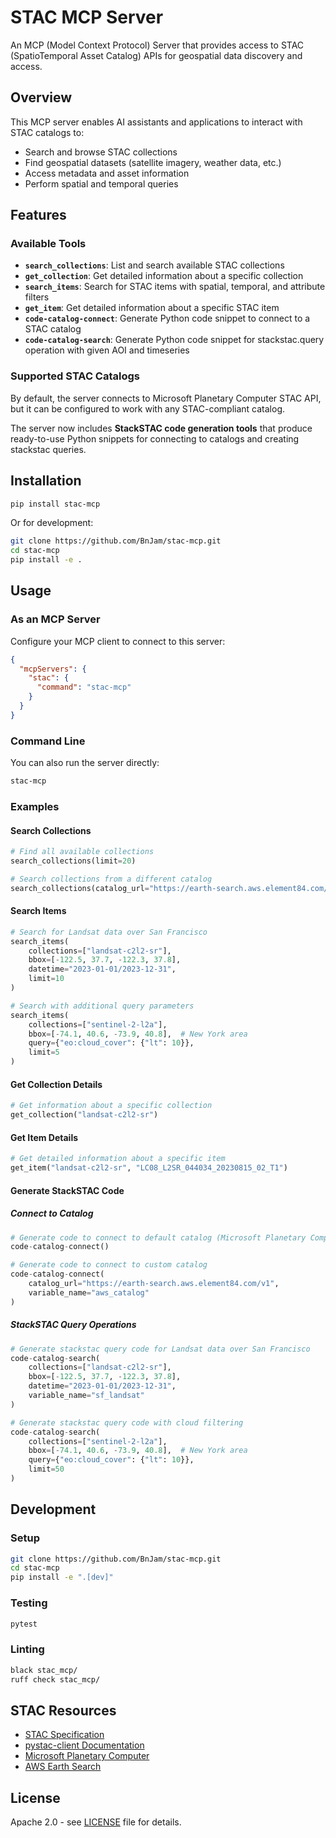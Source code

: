 # STAC MCP Server

An MCP (Model Context Protocol) Server that provides access to STAC (SpatioTemporal Asset Catalog) APIs for geospatial data discovery and access.

## Overview

This MCP server enables AI assistants and applications to interact with STAC catalogs to:
- Search and browse STAC collections
- Find geospatial datasets (satellite imagery, weather data, etc.)
- Access metadata and asset information
- Perform spatial and temporal queries

## Features

### Available Tools

- **`search_collections`**: List and search available STAC collections
- **`get_collection`**: Get detailed information about a specific collection
- **`search_items`**: Search for STAC items with spatial, temporal, and attribute filters
- **`get_item`**: Get detailed information about a specific STAC item
- **`code-catalog-connect`**: Generate Python code snippet to connect to a STAC catalog
- **`code-catalog-search`**: Generate Python code snippet for stackstac.query operation with given AOI and timeseries

### Supported STAC Catalogs

By default, the server connects to Microsoft Planetary Computer STAC API, but it can be configured to work with any STAC-compliant catalog.

The server now includes **StackSTAC code generation tools** that produce ready-to-use Python snippets for connecting to catalogs and creating stackstac queries.

## Installation

```bash
pip install stac-mcp
```

Or for development:

```bash
git clone https://github.com/BnJam/stac-mcp.git
cd stac-mcp
pip install -e .
```

## Usage

### As an MCP Server

Configure your MCP client to connect to this server:

```json
{
  "mcpServers": {
    "stac": {
      "command": "stac-mcp"
    }
  }
}
```

### Command Line

You can also run the server directly:

```bash
stac-mcp
```

### Examples

#### Search Collections
```python
# Find all available collections
search_collections(limit=20)

# Search collections from a different catalog
search_collections(catalog_url="https://earth-search.aws.element84.com/v1", limit=10)
```

#### Search Items
```python
# Search for Landsat data over San Francisco
search_items(
    collections=["landsat-c2l2-sr"],
    bbox=[-122.5, 37.7, -122.3, 37.8],
    datetime="2023-01-01/2023-12-31",
    limit=10
)

# Search with additional query parameters
search_items(
    collections=["sentinel-2-l2a"],
    bbox=[-74.1, 40.6, -73.9, 40.8],  # New York area
    query={"eo:cloud_cover": {"lt": 10}},
    limit=5
)
```

#### Get Collection Details
```python
# Get information about a specific collection
get_collection("landsat-c2l2-sr")
```

#### Get Item Details
```python
# Get detailed information about a specific item
get_item("landsat-c2l2-sr", "LC08_L2SR_044034_20230815_02_T1")
```

#### Generate StackSTAC Code

##### Connect to Catalog
```python
# Generate code to connect to default catalog (Microsoft Planetary Computer)
code-catalog-connect()

# Generate code to connect to custom catalog
code-catalog-connect(
    catalog_url="https://earth-search.aws.element84.com/v1",
    variable_name="aws_catalog"
)
```

##### StackSTAC Query Operations
```python
# Generate stackstac query code for Landsat data over San Francisco
code-catalog-search(
    collections=["landsat-c2l2-sr"],
    bbox=[-122.5, 37.7, -122.3, 37.8],
    datetime="2023-01-01/2023-12-31",
    variable_name="sf_landsat"
)

# Generate stackstac query code with cloud filtering
code-catalog-search(
    collections=["sentinel-2-l2a"],
    bbox=[-74.1, 40.6, -73.9, 40.8],  # New York area
    query={"eo:cloud_cover": {"lt": 10}},
    limit=50
)
```

## Development

### Setup

```bash
git clone https://github.com/BnJam/stac-mcp.git
cd stac-mcp
pip install -e ".[dev]"
```

### Testing

```bash
pytest
```

### Linting

```bash
black stac_mcp/
ruff check stac_mcp/
```

## STAC Resources

- [STAC Specification](https://stacspec.org/)
- [pystac-client Documentation](https://pystac-client.readthedocs.io/)
- [Microsoft Planetary Computer](https://planetarycomputer.microsoft.com/)
- [AWS Earth Search](https://earth-search.aws.element84.com/v1)

## License

Apache 2.0 - see [LICENSE](LICENSE) file for details.